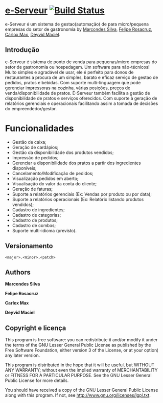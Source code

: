 [e-Serveur](https://github.com/marcwebbie/eserveur) [![Build Status](https://secure.travis-ci.org/twitter/bootstrap.png)](https://github.com/marcwebbie/eserveur)
=================

e-Serveur é um sistema de gestao(automação) de para micro/pequena empresas do setor de gastronomia by 
[Marcondes Silva](https://github.com/marcwebbie), [Felipe Rosacruz](mailto:feliperosacruz@gmail.com), [Carlox Max](mailto:max28@oi.com.br), [Deyvid Maciel](mailto:deyvid.maciel@bol.com.br).


Introdução
-----------

e-Serveur é sistema de ponto de venda para pequenas/micro empresas do setor de gastronomia ou hospedagem.
Um software para não-técnicos! Muito simples e agradável de usar, ele é perfeito para donos de restaurantes a procura de um simples, barato
e eficaz serviço de gestao de pedidos, pratos e bebidas. 
Com suporte multi-linguagem que pode gerenciar impressoras na cozinha, várias posições, preços de venda/disponibilidade de 
pratos. E-Serveur também facilita a gestão de disponibilidade de pratos e serviços oferecidos.
Com suporte à geração de relatórios gerenciais e operacionais facilitando assim a tomada de decisões do empreendedor/gestor.


Funcionalidades
============

+ Gestão de caixa;
+ Geração de cardápios;
+ Gestão da disponibilidade dos produtos vendidos;
+ Impressão de pedidos;
+ Gerenciar a disponibilidade dos pratos a partir dos ingredientes disponíveis;
+ Cancelamento/Modificação de pedidos;
+ Visualização pedidos em aberto;
+ Visualisação do valor da conta do cliente;
+ Geração de faturas;
+ Suporte a relatórios gerenciais (Ex: Vendas por produto ou por data);
+ Suporte a relatórios operacionais (Ex: Relatório listando produtos vendidos);
+ Cadastro de ingredientes;
+ Cadastro de categorias;
+ Cadastro de produtos;
+ Cadastro de combos;
+ Suporte multi-idioma (previsto).


Versionamento
----------

`<major>.<minor>.<patch>`


Authors
-------

**Marcondes Silva**

**Felipe Rosacruz**

**Carlox Max**

**Deyvid Maciel**


Copyright e licença
---------------------

This program is free software: you can redistribute it and/or modify
it under the terms of the GNU Lesser General Public License as published by
the Free Software Foundation, either version 3 of the License, or
at your option) any later version.

This program is distributed in the hope that it will be useful,
but WITHOUT ANY WARRANTY; without even the implied warranty of
MERCHANTABILITY or FITNESS FOR A PARTICULAR PURPOSE.  See the
GNU Lesser General Public License for more details.

You should have received a copy of the GNU Lesser General Public License
along with this program.  If not, see <http://www.gnu.org/licenses/lgpl.txt>.